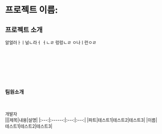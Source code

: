 # 프로젝트 이름: 
## 프로젝트 소개
알얼러ㅏㅣ널ㄴ라ㅓ ㅓㄴㄹ  렁렁ㄴㄹ ㅇ나ㅣ런ㅇㄹ




<br/><br/><br/><br/><br/><br/>


### 팀원소개
<br/><br/>
개발자
<br/>
|||제목|내용|설명|
|:---:|:------:|:---:|:---:|
|파트|테스트1|테스트2|테스트3|
|이름|테스트1|테스트2|테스트3|


<br/><br/><br/><br/><br/><br/>
